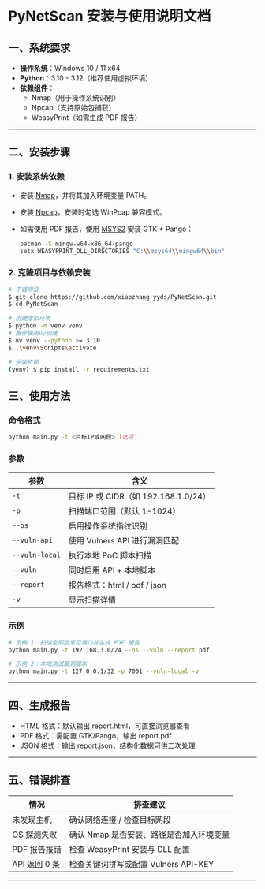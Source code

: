 # PyNetScan 安装与使用说明文档

## 一、系统要求

- **操作系统**：Windows 10 / 11 x64
- **Python**：3.10 - 3.12（推荐使用虚拟环境）
- **依赖组件**：
  - Nmap（用于操作系统识别）
  - Npcap（支持原始包捕获）
  - WeasyPrint（如需生成 PDF 报告）

------

## 二、安装步骤

### 1. 安装系统依赖

- 安装 [Nmap](https://nmap.org/download.html)，并将其加入环境变量 PATH。

- 安装 [Npcap](https://npcap.com/)，安装时勾选 WinPcap 兼容模式。

- 如需使用 PDF 报告，使用 [MSYS2](https://www.msys2.org/) 安装 GTK + Pango：

  ```bash
  pacman -S mingw-w64-x86_64-pango
  setx WEASYPRINT_DLL_DIRECTORIES "C:\\msys64\\mingw64\\bin"
  ```

### 2. 克隆项目与依赖安装

```bash
# 下载项目
$ git clone https://github.com/xiaozhang-yyds/PyNetScan.git
$ cd PyNetScan

# 创建虚拟环境
$ python -m venv venv
# 推荐使用uv创建
$ uv venv --python >= 3.10
$ .\venv\Scripts\activate

# 安装依赖
(venv) $ pip install -r requirements.txt
```

## 三、使用方法

### 命令格式

```bash
python main.py -t <目标IP或网段> [选项]
```

### 参数

| 参数           | 含义                                 |
| -------------- | ------------------------------------ |
| `-t`           | 目标 IP 或 CIDR（如 192.168.1.0/24） |
| `-p`           | 扫描端口范围（默认 1-1024）          |
| `--os`         | 启用操作系统指纹识别                 |
| `--vuln-api`   | 使用 Vulners API 进行漏洞匹配        |
| `--vuln-local` | 执行本地 PoC 脚本扫描                |
| `--vuln`       | 同时启用 API + 本地脚本              |
| `--report`     | 报告格式：html / pdf / json          |
| `-v`           | 显示扫描详情                         |

### 示例

```bash
# 示例 1：扫描全网段常见端口并生成 PDF 报告
python main.py -t 192.168.3.0/24 --os --vuln --report pdf

# 示例 2：本地测试漏洞脚本
python main.py -t 127.0.0.1/32 -p 7001 --vuln-local -v
```

------

## 四、生成报告

- HTML 格式：默认输出 report.html，可直接浏览器查看
- PDF 格式：需配置 GTK/Pango，输出 report.pdf
- JSON 格式：输出 report.json，结构化数据可供二次处理

------

## 五、错误排查

| 情况          | 排查建议                                 |
| ------------- | ---------------------------------------- |
| 未发现主机    | 确认网络连接 / 检查目标网段              |
| OS 探测失败   | 确认 Nmap 是否安装、路径是否加入环境变量 |
| PDF 报告报错  | 检查 WeasyPrint 安装与 DLL 配置          |
| API 返回 0 条 | 检查关键词拼写或配置 Vulners API-KEY     |

------
